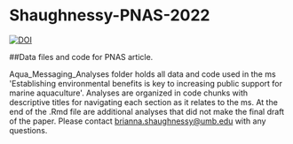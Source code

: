# Shaughnessy-PNAS-2022
[![DOI](https://zenodo.org/badge/446994414.svg)](https://zenodo.org/badge/latestdoi/446994414)

##Data files and code for PNAS article.

Aqua_Messaging_Analyses folder holds all data and code used in the ms 'Establishing environmental benefits is key to increasing public support for marine aquaculture'. Analyses are organized in code chunks with descriptive titles for navigating each section as it relates to the ms. At the end of the .Rmd file are additional analyses that did not make the final draft of the paper. Please contact brianna.shaughnessy@umb.edu with any questions.
